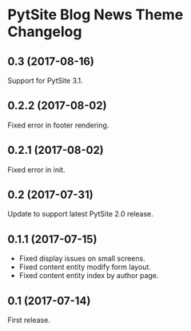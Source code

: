 # PytSite Blog News Theme Changelog

## 0.3 (2017-08-16)
Support for PytSite 3.1.


## 0.2.2 (2017-08-02)
Fixed error in footer rendering.


## 0.2.1 (2017-08-02)
Fixed error in init.


## 0.2 (2017-07-31)
Update to support latest PytSite 2.0 release.


## 0.1.1 (2017-07-15)
- Fixed display issues on small screens.
- Fixed content entity modify form layout.
- Fixed content entity index by author page.


## 0.1 (2017-07-14)
First release.
